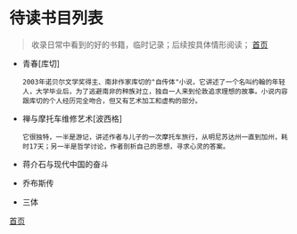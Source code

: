 # 待读书目列表
> 收录日常中看到的好的书籍，临时记录；后续按具体情形阅读；
[首页][1]

- 青春[库切]

	`2003年诺贝尔文学奖得主、南非作家库切的"自传体"小说，它讲述了一个名叫约翰的年轻人，大学毕业后，为了逃避南非的种族对立，独自一人来到伦敦追求理想的故事。小说内容跟库切的个人经历完全吻合，但又有艺术加工和虚构的部分。
	`
- 禅与摩托车维修艺术[波西格]

	`它很独特，一半是游记，讲述作者与儿子的一次摩托车旅行，从明尼苏达州一直到加州，耗时17天；另一半是哲学讨论，作者剖析自己的思想，寻求心灵的答案。`

- 蒋介石与现代中国的奋斗
- 乔布斯传
- 三体

[首页][2]

[1]:	README.md
[2]:	README.md
